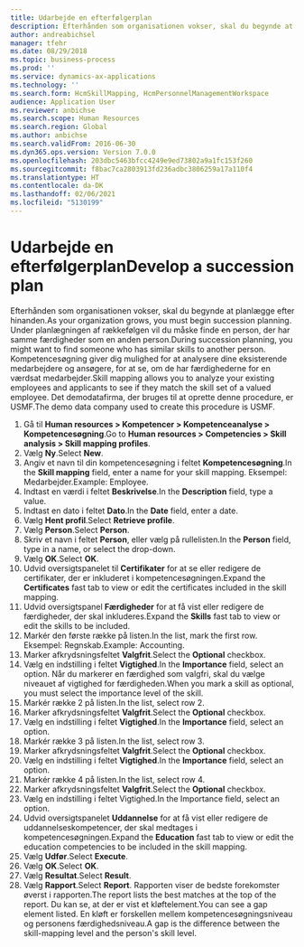 ```yaml
---
title: Udarbejde en efterfølgerplan
description: Efterhånden som organisationen vokser, skal du begynde at planlægge efter hinanden.
author: andreabichsel
manager: tfehr
ms.date: 08/29/2018
ms.topic: business-process
ms.prod: ''
ms.service: dynamics-ax-applications
ms.technology: ''
ms.search.form: HcmSkillMapping, HcmPersonnelManagementWorkspace
audience: Application User
ms.reviewer: anbichse
ms.search.scope: Human Resources
ms.search.region: Global
ms.author: anbichse
ms.search.validFrom: 2016-06-30
ms.dyn365.ops.version: Version 7.0.0
ms.openlocfilehash: 203dbc5463bfcc4249e9ed73802a9a1fc153f260
ms.sourcegitcommit: f8bac7ca2803913fd236adbc3806259a17a110f4
ms.translationtype: HT
ms.contentlocale: da-DK
ms.lasthandoff: 02/06/2021
ms.locfileid: "5130199"
---
```

# <a name="develop-a-succession-plan"></a><span data-ttu-id="fb524-103">Udarbejde en efterfølgerplan</span><span class="sxs-lookup"><span data-stu-id="fb524-103">Develop a succession plan</span></span>

<span data-ttu-id="fb524-104">Efterhånden som organisationen vokser, skal du begynde at planlægge efter hinanden.</span><span class="sxs-lookup"><span data-stu-id="fb524-104">As your organization grows, you must begin succession planning.</span></span> <span data-ttu-id="fb524-105">Under planlægningen af rækkefølgen vil du måske finde en person, der har samme færdigheder som en anden person.</span><span class="sxs-lookup"><span data-stu-id="fb524-105">During succession planning, you might want to find someone who has similar skills to another person.</span></span> <span data-ttu-id="fb524-106">Kompetencesøgning giver dig mulighed for at analysere dine eksisterende medarbejdere og ansøgere, for at se, om de har færdighederne for en værdsat medarbejder.</span><span class="sxs-lookup"><span data-stu-id="fb524-106">Skill mapping allows you to analyze your existing employees and applicants to see if they match the skill set of a valued employee.</span></span> <span data-ttu-id="fb524-107">Det demodatafirma, der bruges til at oprette denne procedure, er USMF.</span><span class="sxs-lookup"><span data-stu-id="fb524-107">The demo data company used to create this procedure is USMF.</span></span>

1. <span data-ttu-id="fb524-108">Gå til **Human resources > Kompetencer > Kompetenceanalyse > Kompetencesøgning**.</span><span class="sxs-lookup"><span data-stu-id="fb524-108">Go to **Human resources > Competencies > Skill analysis > Skill mapping profiles**.</span></span>
2. <span data-ttu-id="fb524-109">Vælg **Ny**.</span><span class="sxs-lookup"><span data-stu-id="fb524-109">Select **New**.</span></span>
3. <span data-ttu-id="fb524-110">Angiv et navn til din kompetencesøgning i feltet **Kompetencesøgning**.</span><span class="sxs-lookup"><span data-stu-id="fb524-110">In the **Skill mapping** field, enter a name for your skill mapping.</span></span> <span data-ttu-id="fb524-111">Eksempel: Medarbejder.</span><span class="sxs-lookup"><span data-stu-id="fb524-111">Example: Employee.</span></span>
4. <span data-ttu-id="fb524-112">Indtast en værdi i feltet **Beskrivelse**.</span><span class="sxs-lookup"><span data-stu-id="fb524-112">In the **Description** field, type a value.</span></span>
5. <span data-ttu-id="fb524-113">Indtast en dato i feltet **Dato**.</span><span class="sxs-lookup"><span data-stu-id="fb524-113">In the **Date** field, enter a date.</span></span>
6. <span data-ttu-id="fb524-114">Vælg **Hent profil**.</span><span class="sxs-lookup"><span data-stu-id="fb524-114">Select **Retrieve profile**.</span></span>
7. <span data-ttu-id="fb524-115">Vælg **Person**.</span><span class="sxs-lookup"><span data-stu-id="fb524-115">Select **Person**.</span></span>
8. <span data-ttu-id="fb524-116">Skriv et navn i feltet **Person**, eller vælg på rullelisten.</span><span class="sxs-lookup"><span data-stu-id="fb524-116">In the **Person** field, type in a name, or select the drop-down.</span></span>
9. <span data-ttu-id="fb524-117">Vælg **OK**.</span><span class="sxs-lookup"><span data-stu-id="fb524-117">Select **OK**.</span></span>
10. <span data-ttu-id="fb524-118">Udvid oversigtspanelet til **Certifikater** for at se eller redigere de certifikater, der er inkluderet i kompetencesøgningen.</span><span class="sxs-lookup"><span data-stu-id="fb524-118">Expand the **Certificates** fast tab to view or edit the certificates included in the skill mapping.</span></span>
11. <span data-ttu-id="fb524-119">Udvid oversigtspanel **Færdigheder** for at få vist eller redigere de færdigheder, der skal inkluderes.</span><span class="sxs-lookup"><span data-stu-id="fb524-119">Expand the **Skills** fast tab to view or edit the skills to be included.</span></span>
12. <span data-ttu-id="fb524-120">Markér den første række på listen.</span><span class="sxs-lookup"><span data-stu-id="fb524-120">In the list, mark the first row.</span></span> <span data-ttu-id="fb524-121">Eksempel: Regnskab.</span><span class="sxs-lookup"><span data-stu-id="fb524-121">Example:  Accounting.</span></span>
13. <span data-ttu-id="fb524-122">Marker afkrydsningsfeltet **Valgfrit**.</span><span class="sxs-lookup"><span data-stu-id="fb524-122">Select the **Optional** checkbox.</span></span>
14. <span data-ttu-id="fb524-123">Vælg en indstilling i feltet **Vigtighed**.</span><span class="sxs-lookup"><span data-stu-id="fb524-123">In the **Importance** field, select an option.</span></span> <span data-ttu-id="fb524-124">Når du markerer en færdighed som valgfri, skal du vælge niveauet af vigtighed for færdigheden.</span><span class="sxs-lookup"><span data-stu-id="fb524-124">When you mark a skill as optional, you must select the importance level of the skill.</span></span>  
15. <span data-ttu-id="fb524-125">Markér række 2 på listen.</span><span class="sxs-lookup"><span data-stu-id="fb524-125">In the list, select row 2.</span></span>
16. <span data-ttu-id="fb524-126">Marker afkrydsningsfeltet **Valgfrit**.</span><span class="sxs-lookup"><span data-stu-id="fb524-126">Select the **Optional** checkbox.</span></span>
17. <span data-ttu-id="fb524-127">Vælg en indstilling i feltet **Vigtighed**.</span><span class="sxs-lookup"><span data-stu-id="fb524-127">In the **Importance** field, select an option.</span></span>
18. <span data-ttu-id="fb524-128">Markér række 3 på listen.</span><span class="sxs-lookup"><span data-stu-id="fb524-128">In the list, select row 3.</span></span>
19. <span data-ttu-id="fb524-129">Marker afkrydsningsfeltet **Valgfrit**.</span><span class="sxs-lookup"><span data-stu-id="fb524-129">Select the **Optional** checkbox.</span></span>
20. <span data-ttu-id="fb524-130">Vælg en indstilling i feltet **Vigtighed**.</span><span class="sxs-lookup"><span data-stu-id="fb524-130">In the **Importance** field, select an option.</span></span>
21. <span data-ttu-id="fb524-131">Markér række 4 på listen.</span><span class="sxs-lookup"><span data-stu-id="fb524-131">In the list, select row 4.</span></span>
22. <span data-ttu-id="fb524-132">Marker afkrydsningsfeltet **Valgfrit**.</span><span class="sxs-lookup"><span data-stu-id="fb524-132">Select the **Optional** checkbox.</span></span>
23. <span data-ttu-id="fb524-133">Vælg en indstilling i feltet Vigtighed.</span><span class="sxs-lookup"><span data-stu-id="fb524-133">In the Importance field, select an option.</span></span>
24. <span data-ttu-id="fb524-134">Udvid oversigtspanelet **Uddannelse** for at få vist eller redigere de uddannelseskompetencer, der skal medtages i kompetencesøgningen.</span><span class="sxs-lookup"><span data-stu-id="fb524-134">Expand the **Education** fast tab to view or edit the education competencies to be included in the skill mapping.</span></span>
25. <span data-ttu-id="fb524-135">Vælg **Udfør**.</span><span class="sxs-lookup"><span data-stu-id="fb524-135">Select **Execute**.</span></span>
26. <span data-ttu-id="fb524-136">Vælg **OK**.</span><span class="sxs-lookup"><span data-stu-id="fb524-136">Select **OK**.</span></span>
27. <span data-ttu-id="fb524-137">Vælg **Resultat**.</span><span class="sxs-lookup"><span data-stu-id="fb524-137">Select **Result**.</span></span>
28. <span data-ttu-id="fb524-138">Vælg **Rapport**.</span><span class="sxs-lookup"><span data-stu-id="fb524-138">Select **Report**.</span></span> <span data-ttu-id="fb524-139">Rapporten viser de bedste forekomster øverst i rapporten.</span><span class="sxs-lookup"><span data-stu-id="fb524-139">The report lists the best matches at the top of the report.</span></span> <span data-ttu-id="fb524-140">Du kan se, at der er vist et kløftelement.</span><span class="sxs-lookup"><span data-stu-id="fb524-140">You can see a gap element listed.</span></span> <span data-ttu-id="fb524-141">En kløft er forskellen mellem kompetencesøgningsniveau og personens færdighedsniveau.</span><span class="sxs-lookup"><span data-stu-id="fb524-141">A gap is the difference between the skill-mapping level and the person's skill level.</span></span>  

